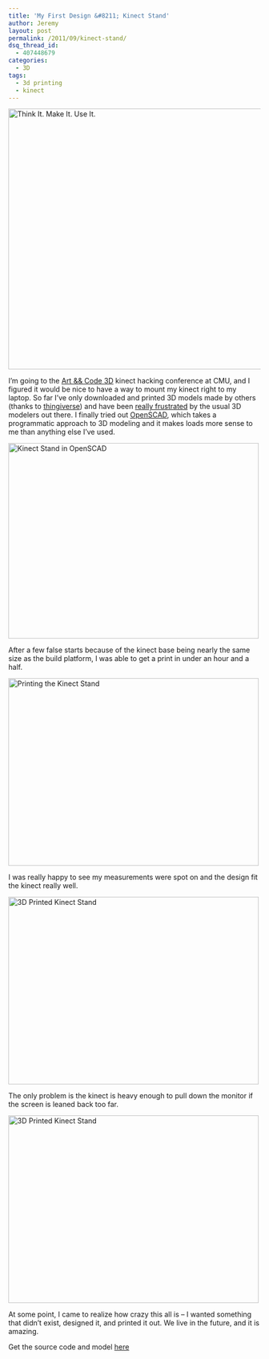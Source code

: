```yaml
---
title: 'My First Design &#8211; Kinect Stand'
author: Jeremy
layout: post
permalink: /2011/09/kinect-stand/
dsq_thread_id:
  - 407448679
categories:
  - 3D
tags:
  - 3d printing
  - kinect
---
```

<a onclick="javascript:pageTracker._trackPageview('/outgoing/www.flickr.com/photos/jherrm/6122292755/');"  href="http://www.flickr.com/photos/jherrm/6122292755/" title="Think It. Make It. Use It. by jherrm, on Flickr"><img src="http://farm7.static.flickr.com/6075/6122292755_cdcf59aba9_z.jpg" width="640" height="520" alt="Think It. Make It. Use It." /></a>

I&#8217;m going to the <a onclick="javascript:pageTracker._trackPageview('/outgoing/artandcode.com/3d/');"  href="http://artandcode.com/3d/">Art &#038;&#038; Code 3D</a> kinect hacking conference at CMU, and I figured it would be nice to have a way to mount my kinect right to my laptop. So far I&#8217;ve only downloaded and printed 3D models made by others (thanks to <a onclick="javascript:pageTracker._trackPageview('/outgoing/thingiverse.com');"  href="http://thingiverse.com">thingiverse</a>) and have been <a onclick="javascript:pageTracker._trackPageview('/outgoing/www.flickr.com/photos/jherrm/6074487043/');"  href="http://www.flickr.com/photos/jherrm/6074487043/">really frustrated</a> by the usual 3D modelers out there. I finally tried out <a onclick="javascript:pageTracker._trackPageview('/outgoing/www.openscad.org');"  href="http://www.openscad.org">OpenSCAD</a>, which takes a programmatic approach to 3D modeling and it makes loads more sense to me than anything else I&#8217;ve used.

<a onclick="javascript:pageTracker._trackPageview('/outgoing/www.flickr.com/photos/jherrm/6122778920/');"  href="http://www.flickr.com/photos/jherrm/6122778920/" title="Kinect Stand in OpenSCAD by jherrm, on Flickr"><img src="http://farm7.static.flickr.com/6194/6122778920_8a074b2aca.jpg" width="500" height="390" alt="Kinect Stand in OpenSCAD" /></a>

After a few false starts because of the kinect base being nearly the same size as the build platform, I was able to get a print in under an hour and a half.

<a onclick="javascript:pageTracker._trackPageview('/outgoing/www.flickr.com/photos/jherrm/6122779584/');"  href="http://www.flickr.com/photos/jherrm/6122779584/" title="Printing the Kinect Stand by jherrm, on Flickr"><img src="http://farm7.static.flickr.com/6074/6122779584_9dc142932e.jpg" width="500" height="374" alt="Printing the Kinect Stand" /></a>

I was really happy to see my measurements were spot on and the design fit the kinect really well.

<a onclick="javascript:pageTracker._trackPageview('/outgoing/www.flickr.com/photos/jherrm/6122239037/');"  href="http://www.flickr.com/photos/jherrm/6122239037/" title="3D Printed Kinect Stand by jherrm, on Flickr"><img src="http://farm7.static.flickr.com/6086/6122239037_95fc98b1f4.jpg" width="500" height="374" alt="3D Printed Kinect Stand" /></a>

The only problem is the kinect is heavy enough to pull down the monitor if the screen is leaned back too far.

<a onclick="javascript:pageTracker._trackPageview('/outgoing/www.flickr.com/photos/jherrm/6122240083/');"  href="http://www.flickr.com/photos/jherrm/6122240083/" title="3D Printed Kinect Stand by jherrm, on Flickr"><img src="http://farm7.static.flickr.com/6198/6122240083_b2ce600de9.jpg" width="500" height="374" alt="3D Printed Kinect Stand" /></a>

At some point, I came to realize how crazy this all is &#8211; I wanted something that didn&#8217;t exist, designed it, and printed it out. We live in the future, and it is amazing.

Get the source code and model <a onclick="javascript:pageTracker._trackPageview('/outgoing/www.thingiverse.com/thing:12802');"  href="http://www.thingiverse.com/thing:12802" title="Kinect Laptop Stand, on Thingiverse">here</a>
